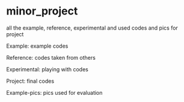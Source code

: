 # minor_project
all the example, reference, experimental and used codes and pics for project

Example: example codes 

Reference: codes taken from others 

Experimental: playing with codes

Project: final codes

Example-pics: pics used for evaluation
